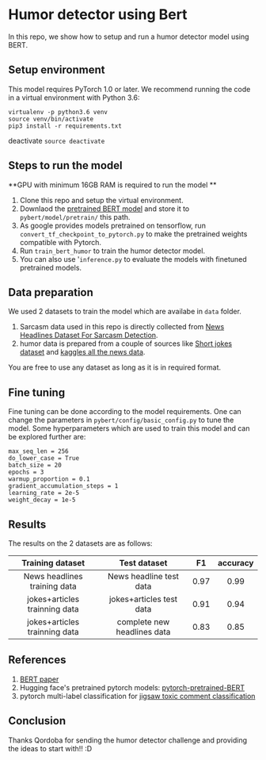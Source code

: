 # Humor detector using Bert
In this repo, we show how to setup and run a humor detector model using BERT.


## Setup environment

This model requires PyTorch 1.0 or later. We recommend running the code in a virtual environment with Python 3.6:
```
virtualenv -p python3.6 venv
source venv/bin/activate
pip3 install -r requirements.txt
```

deactivate `source deactivate`


## Steps to run the model

**GPU with minimum 16GB RAM is required to run the model ** 

1. Clone this repo and setup the virtual environment.
2. Downlaod the [pretrained BERT model](https://storage.googleapis.com/bert_models/2018_10_18/uncased_L-12_H-768_A-12.zip) and store it to `pybert/model/pretrain/` this path.
3. As google provides models pretrained on tensorflow, run `convert_tf_checkpoint_to_pytorch.py` to make the pretrained weights compatible with Pytorch.
4. Run `train_bert_humor` to train the humor detector model.
5. You can also use '`inference.py` to evaluate the models with finetuned pretrained models.


## Data preparation

We used 2 datasets to train the model which are availabe in `data` folder.
1. Sarcasm data used in this repo is directly collected from [News Headlines Dataset For Sarcasm Detection]("https://www.kaggle.com/rmisra/news-headlines-dataset-for-sarcasm-detection").
2. humor data is prepared from a couple of sources like [Short jokes dataset]("https://www.kaggle.com/abhinavmoudgil95/short-jokes") and
[kaggles all the news data]("https://www.kaggle.com/snapcrack/all-the-news").

You are free to use any dataset as long as it is in required format.

## Fine tuning
Fine tuning can be done according to the model requirements. One can change the parameters in `pybert/config/basic_config.py` to tune the model. 
Some hyperparameters which are used to train this model and can be explored further are:
```
max_seq_len = 256
do_lower_case = True
batch_size = 20
epochs = 3
warmup_proportion = 0.1
gradient_accumulation_steps = 1
learning_rate = 2e-5
weight_decay = 1e-5
```

## Results

The results on the 2 datasets are as follows:

| Training dataset              | Test dataset               | F1    | accuracy |
|:-----------------------------:|:--------------------------:|:-----:|:--------:|
| News headlines training data  | News headline test data    | 0.97  | 0.99     |
| jokes+articles trainning data | jokes+articles test data   | 0.91  | 0.94     | 
| jokes+articles trainning data | complete new headlines data| 0.83  | 0.85     |


## References
1. [BERT paper](https://arxiv.org/abs/1810.04805)
2. Hugging face's pretrained pytorch models: [pytorch-pretrained-BERT](https://github.com/huggingface/pytorch-pretrained-BERT)
3. pytorch multi-label classification for [jigsaw toxic comment classification](https://github.com/lonePatient/Bert-Multi-Label-Text-Classification)

## Conclusion
Thanks Qordoba for sending the humor detector challenge and providing the ideas to start with!! :D




